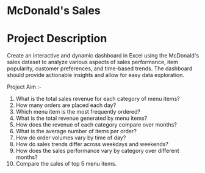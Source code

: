 # McDonald's Sales 

# Project Description

Create an interactive and dynamic dashboard in Excel using the McDonald's sales dataset to analyze various aspects of sales performance, item popularity, customer preferences, and time-based trends. The dashboard should provide actionable insights and allow for easy data exploration.

Project Aim :-

1) What is the total sales revenue for each category of menu items?
2) How many orders are placed each day?
3) Which menu item is the most frequently ordered?
4) What is the total revenue generated by menu items?
5) How does the revenue of each category compare over months?
6) What is the average number of items per order?
7) How do order volumes vary by time of day?
8) How do sales trends differ across weekdays and weekends?
9) How does the sales performance vary by category over different months?
10) Compare the sales of top 5 menu items.
